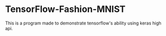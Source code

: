 # TensorFlow-Fashion-MNIST
This is a program made to demonstrate tensorflow's ability using keras high api.
